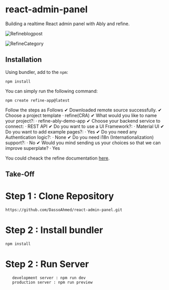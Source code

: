# react-admin-panel
Building a realtime React admin panel with Ably and refine.

![Refineblogpost](https://github.com/DassoAhmed/react-admin-panel/assets/65762595/5ec44f7a-14ca-4865-9ce4-01e2c6e10d0b)


![RefineCategory](https://github.com/DassoAhmed/react-admin-panel/assets/65762595/2b71a6b2-920f-4c51-a5c7-55cbe4242b81)

 ## Installation 
 Using bundler, add to the `npm`:

```
npm install
```

You can simply run the following command:
```
npm create refine-app@latest
```
Follow the steps as Follows
✔ Downloaded remote source successfully.
✔ Choose a project template · refine(CRA)
✔ What would you like to name your project?: · refine-ably-demo-app
✔ Choose your backend service to connect: · REST API
✔ Do you want to use a UI Framework?: · Material UI
✔ Do you want to add example pages?: · Yes
✔ Do you need any Authentication logic?: · None
✔ Do you need i18n (Internationalization) support?: · No
✔ Would you mind sending us your choices so that we can improve superplate? · Yes

You could cheack the refine documentation [here](https://refine.dev/docs/).

## Take-Off
# Step 1 : Clone Repository 
```
https://github.com/DassoAhmed/react-admin-panel.git
```

# Step 2 : Install bundler 
```
npm install
```

# Step 2 : Run Server 
```
   development server : npm run dev
   production server : npm run preview

```
